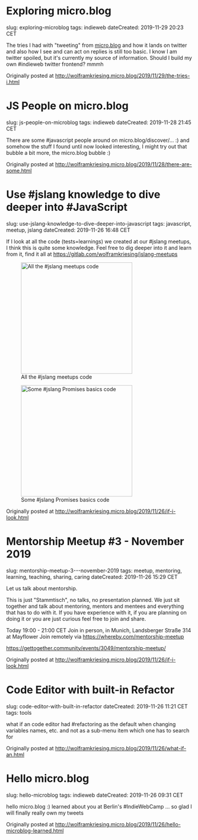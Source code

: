 # Exploring micro.blog

slug: exploring-microblog
tags: indieweb
dateCreated: 2019-11-29 20:23 CET 

The tries I had with "tweeting" from [micro.blog](https://micro.blog) and how it lands on twitter and 
also how I see and can act on replies is still too basic. I know I am twitter spoiled, 
but it's currently my source of information. Should I build my own #indieweb twitter frontend? mmmh

Originally posted at http://wolframkriesing.micro.blog/2019/11/29/the-tries-i.html

# JS People on micro.blog

slug: js-people-on-microblog
tags: indieweb
dateCreated: 2019-11-28 21:45 CET 

There are some #javascript people around on micro.blog/discover/... :) and somehow the stuff 
I found until now looked interesting, I might try out that bubble a bit more, the micro.blog bubble :)

Originally posted at http://wolframkriesing.micro.blog/2019/11/28/there-are-some.html

# Use #jslang knowledge to dive deeper into #JavaScript

slug: use-jslang-knowledge-to-dive-deeper-into-javascript
tags: javascript, meetup, jslang
dateCreated: 2019-11-26 16:48 CET

If I look at all the code (tests=learnings) we created at our #jslang meetups, I think this is quite some knowledge. 
Feel free to dig deeper into it and learn from it, find it all at https://gitlab.com/wolframkriesing/jslang-meetups

<figure>
    <img src="../jslang-meetups-code.gif" alt="All the #jslang meetups code" height=300 class="sizeup-onhover-image scale2 origin-left-center" />
    <figcaption>All the #jslang meetups code</figcaption>
</figure>
<figure>
    <img src="../jslang-promises-basics-tests.gif" alt="Some #jslang Promises basics code" width=300 class="sizeup-onhover-image scale4 origin-left-center" />
    <figcaption>Some #jslang Promises basics code</figcaption>
</figure>

Originally posted at http://wolframkriesing.micro.blog/2019/11/26/if-i-look.html

# Mentorship Meetup #3 - November 2019

slug: mentorship-meetup-3---november-2019
tags: meetup, mentoring, learning, teaching, sharing, caring 
dateCreated: 2019-11-26 15:29 CET 

Let us talk about mentorship.

This is just "Stammtisch", no talks, no presentation planned. We just sit together and talk about mentoring, 
mentors and mentees and everything that has to do with it. If you have experience with it, if you are planning on 
doing it or you are just curious feel free to join and share.

Today 19:00 - 21:00 CET Join in person, in Munich, Landsberger Straße 314 at Mayflower Join remotely via https://whereby.com/mentorship-meetup

https://gettogether.community/events/3049/mentorship-meetup/

Originally posted at http://wolframkriesing.micro.blog/2019/11/26/if-i-look.html

# Code Editor with built-in Refactor

slug: code-editor-with-built-in-refactor
dateCreated: 2019-11-26 11:21 CET 
tags: tools  

what if an code editor had #refactoring as the default when changing variables names, etc. 
and not as a sub-menu item which one has to search for

Originally posted at http://wolframkriesing.micro.blog/2019/11/26/what-if-an.html

# Hello micro.blog

slug: hello-microblog
tags: indieweb
dateCreated: 2019-11-26 09:31 CET 

hello micro.blog :) learned about you at Berlin's #IndieWebCamp ... so glad I will finally really own my tweets

Originally posted at http://wolframkriesing.micro.blog/2019/11/26/hello-microblog-learned.html
